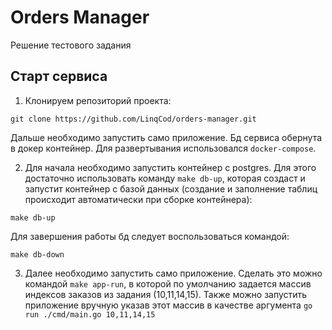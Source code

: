 # Orders Manager

Решение тестового задания

## Старт сервиса

1. Клонируем репозиторий проекта:
```
git clone https://github.com/LinqCod/orders-manager.git
```

Дальше необходимо запустить само приложение. Бд сервиса обернута в докер контейнер. Для развертывания использовался `docker-compose`.

2. Для начала необходимо запустить контейнер с postgres. Для этого достаточно использовать команду `make db-up`, которая создаст и запустит контейнер с базой данных (создание и заполнение таблиц происходит автоматически при сборке контейнера):

```
make db-up
```

Для завершения работы бд следует воспользоваться командой:

```
make db-down
```

3. Далее необходимо запустить само приложение. Сделать это можно командой `make app-run`, в которой по умолчанию задается массив индексов заказов из задания (10,11,14,15). Также можно запустить приложение вручную указав этот массив в качестве аргумента `go run ./cmd/main.go 10,11,14,15`
